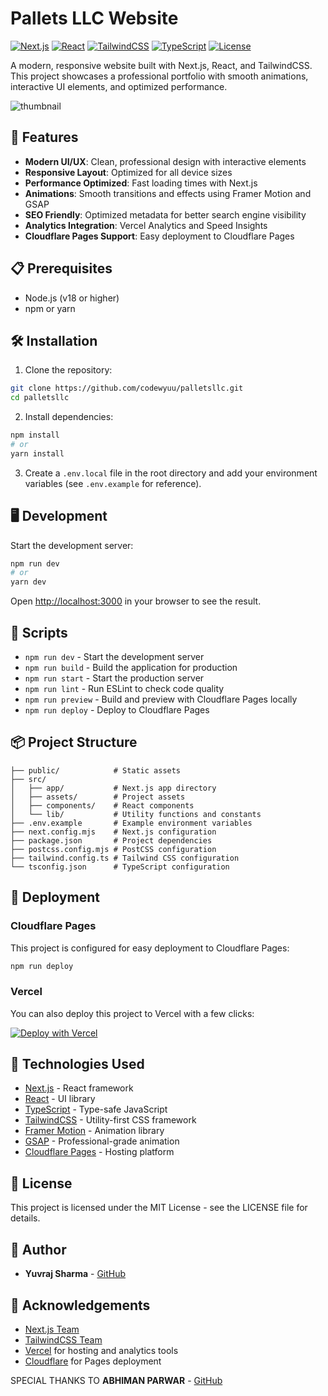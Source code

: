 # Pallets LLC Website

[![Next.js](https://img.shields.io/badge/Next.js-14.2.15-black)](https://nextjs.org/)
[![React](https://img.shields.io/badge/React-18-blue)](https://reactjs.org/)
[![TailwindCSS](https://img.shields.io/badge/TailwindCSS-3.4.1-38B2AC)](https://tailwindcss.com/)
[![TypeScript](https://img.shields.io/badge/TypeScript-5-3178C6)](https://www.typescriptlang.org/)
[![License](https://img.shields.io/badge/License-MIT-green)](LICENSE)

A modern, responsive website built with Next.js, React, and TailwindCSS. This project showcases a professional portfolio with smooth animations, interactive UI elements, and optimized performance.

![thumbnail](https://github.com/user-attachments/assets/27b6a395-8b09-4af6-96b2-7d65ca399ef6)


## 🚀 Features

- **Modern UI/UX**: Clean, professional design with interactive elements
- **Responsive Layout**: Optimized for all device sizes
- **Performance Optimized**: Fast loading times with Next.js
- **Animations**: Smooth transitions and effects using Framer Motion and GSAP
- **SEO Friendly**: Optimized metadata for better search engine visibility
- **Analytics Integration**: Vercel Analytics and Speed Insights
- **Cloudflare Pages Support**: Easy deployment to Cloudflare Pages

## 📋 Prerequisites

- Node.js (v18 or higher)
- npm or yarn

## 🛠️ Installation

1. Clone the repository:

```bash
git clone https://github.com/codewyuu/palletsllc.git
cd palletsllc
```

2. Install dependencies:

```bash
npm install
# or
yarn install
```

3. Create a `.env.local` file in the root directory and add your environment variables (see `.env.example` for reference).

## 🖥️ Development

Start the development server:

```bash
npm run dev
# or
yarn dev
```

Open [http://localhost:3000](http://localhost:3000) in your browser to see the result.

## 🔧 Scripts

- `npm run dev` - Start the development server
- `npm run build` - Build the application for production
- `npm run start` - Start the production server
- `npm run lint` - Run ESLint to check code quality
- `npm run preview` - Build and preview with Cloudflare Pages locally
- `npm run deploy` - Deploy to Cloudflare Pages

## 📦 Project Structure

```
├── public/            # Static assets
├── src/
│   ├── app/           # Next.js app directory
│   ├── assets/        # Project assets
│   ├── components/    # React components
│   └── lib/           # Utility functions and constants
├── .env.example       # Example environment variables
├── next.config.mjs    # Next.js configuration
├── package.json       # Project dependencies
├── postcss.config.mjs # PostCSS configuration
├── tailwind.config.ts # Tailwind CSS configuration
└── tsconfig.json      # TypeScript configuration
```

## 🚢 Deployment

### Cloudflare Pages

This project is configured for easy deployment to Cloudflare Pages:

```bash
npm run deploy
```

### Vercel

You can also deploy this project to Vercel with a few clicks:

[![Deploy with Vercel](https://vercel.com/button)](https://vercel.com/new/clone?repository-url=https%3A%2F%2Fgithub.com%2Fcodewyuu%2Fpalletsllc)

## 🧰 Technologies Used

- [Next.js](https://nextjs.org/) - React framework
- [React](https://reactjs.org/) - UI library
- [TypeScript](https://www.typescriptlang.org/) - Type-safe JavaScript
- [TailwindCSS](https://tailwindcss.com/) - Utility-first CSS framework
- [Framer Motion](https://www.framer.com/motion/) - Animation library
- [GSAP](https://greensock.com/gsap/) - Professional-grade animation
- [Cloudflare Pages](https://pages.cloudflare.com/) - Hosting platform

## 📄 License

This project is licensed under the MIT License - see the LICENSE file for details.

## 👤 Author

- **Yuvraj Sharma** - [GitHub](https://github.com/codewyuu)



## 🙏 Acknowledgements

- [Next.js Team](https://nextjs.org/)
- [TailwindCSS Team](https://tailwindcss.com/)
- [Vercel](https://vercel.com/) for hosting and analytics tools
- [Cloudflare](https://www.cloudflare.com/) for Pages deployment

SPECIAL THANKS TO **ABHIMAN PARWAR** - [GitHub](https://github.com/Kroszborg)
